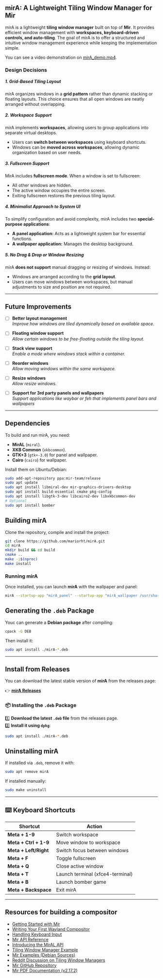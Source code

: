 ## **mirA: A Lightweight Tiling Window Manager for Mir**

mirA is a lightweight **tiling window manager** built on top of **Mir**. It provides efficient window management with **workspaces, keyboard-driven controls, and auto-tiling**. The goal of mirA is to offer a structured and intuitive window management experience while keeping the implementation simple.

You can see a video demonstration on [mirA_demo.mp4](mirA_demo.mp4).

### **Design Decisions**

##### **1. Grid-Based Tiling Layout**
mirA organizes windows in a **grid pattern** rather than dynamic stacking or floating layouts. This choice ensures that all open windows are neatly arranged without overlapping.

##### **2. Workspace Support**
mirA implements **workspaces**, allowing users to group applications into separate virtual desktops.
- Users can **switch between workspaces** using keyboard shortcuts.
- Windows can be **moved across workspaces**, allowing dynamic organization based on user needs.

##### **3. Fullscreen Support**
MirA includes **fullscreen mode**. When a window is set to fullscreen:
- All other windows are hidden.
- The active window occupies the entire screen.
- Exiting fullscreen restores the previous tiling layout.

##### **4. Minimalist Approach to System UI**
To simplify configuration and avoid complexity, mirA includes two **special-purpose applications**:
- **A panel application:** Acts as a lightweight system bar for essential functions.
- **A wallpaper application:** Manages the desktop background.

##### **5. No Drag & Drop or Window Resizing**
mirA **does not support** manual dragging or resizing of windows. Instead:
- Windows are arranged according to the **grid layout**.
- Users can move windows between workspaces, but manual adjustments to size and position are not required.

---

## **Future Improvements**
- [ ] **Better layout management**  
  _Improve how windows are tiled dynamically based on available space._
- [ ] **Floating window support**  
  _Allow certain windows to be free-floating outside the tiling layout._
- [ ] **Stack view support**  
  _Enable a mode where windows stack within a container._
- [ ] **Reorder windows**  
  _Allow moving windows within the same workspace._
- [ ] **Resize windows**  
  _Allow resize windows._
- [ ] **Support for 3rd party panels and wallpapers**  
  _Support applications like waybar or feh that implements panel bars and wallpapers_


---

## **Dependencies**
To build and run mirA, you need:
- **MirAL** (`miral`).
- **XKB Common** (`xkbcommon`).
- **GTK+3** (`gtk+-3.0`) for panel and wallpaper.
- **Cairo** (`cairo`) for wallpaper.

Install them on Ubuntu/Debian:
```sh
sudo add-apt-repository ppa:mir-team/release
sudo apt update
sudo apt install libmiral-dev mir-graphics-drivers-desktop
sudo apt install build-essential cmake pkg-config
sudo apt install libgtk-3-dev libcairo2-dev libxkbcommon-dev 
# Optional
sudo apt install bomber
```

## **Building mirA**
Clone the repository, compile and install the project:
```sh
git clone https://github.com/mariorht/mirA.git
cd mirA
mkdir build && cd build
cmake ..
make -j$(nproc)
make install
```

### **Running mirA**
Once installed, you can launch **mirA** with the wallpaper and panel:  
```sh
mirA --startup-app "mirA_panel" --startup-app "mirA_wallpaper /usr/share/mirA/assets/background.png"
```


## **Generating the `.deb` Package**
Youc can generate a **Debian package** after compiling:
```sh
cpack -G DEB
```
Then install it:
```sh
sudo apt install ./mirA-*.deb
```

---

## **Install from Releases**  

You can download the latest stable version of **mirA** from the releases page:  

👉 **[mirA Releases](https://github.com/mariorht/mirA/releases)**  

### **📦 Installing the `.deb` Package**  
1️⃣ **Download the latest `.deb` file** from the releases page.  
2️⃣ **Install it using `dpkg`**:  
   ```sh
   sudo apt install ./mirA-*.deb
   ```

## Uninstalling mirA
If installed via `.deb`, remove it with:
```sh
sudo apt remove mirA
```
If installed manually:
```sh
sudo make uninstall
```


---

## ⌨️ Keyboard Shortcuts
| Shortcut | Action |
|----------|--------|
| **Meta + 1-9** | Switch workspace |
| **Meta + Ctrl + 1-9** | Move window to workspace |
| **Meta + Left/Right** | Switch focus between windows |
| **Meta + F** | Toggle fullscreen |
| **Meta + Q** | Close active window |
| **Meta + T** | Launch terminal (xfce4-terminal) |
| **Meta + B** | Launch bomber game |
| **Meta + Backspace** | Exit mirA |


---

## **Resources for building a compositor**
- [Getting Started with Mir](https://canonical-mir.readthedocs-hosted.com/stable/tutorial/getting-started-with-mir/)  
- [Writing Your First Wayland Compositor](https://canonical-mir.readthedocs-hosted.com/stable/tutorial/write-your-first-wayland-compositor/)  
- [Handling Keyboard Input](https://canonical-mir.readthedocs-hosted.com/stable/how-to/how-to-handle-keyboard-input/)  
- [Mir API Reference](https://canonical-mir.readthedocs-hosted.com/stable/api/library_root/#)  
- [Introducing the MirAL API](https://canonical-mir.readthedocs-hosted.com/stable/reference/introducing_the_miral_api/)  
- [Tiling Window Manager Example](https://canonical-mir.readthedocs-hosted.com/v2.18.3/api/program_listing_file_examples_example-server-lib_tiling_window_manager.h/)  
- [Mir Examples (Debian Sources)](https://sources.debian.org/src/mir/1.8.0%2Bdfsg1-18/examples/)  
- [Reddit Discussion on Tiling Window Managers](https://www.reddit.com/r/linux/comments/5t9f7a/for_those_curious_about_tiling_window_managers/)  
- [Mir GitHub Repository](https://github.com/canonical/mir)  
- [Mir PDF Documentation (v2.17.2)](https://canonical-mir.readthedocs-hosted.com/_/downloads/en/v2.17.2/pdf/)  

